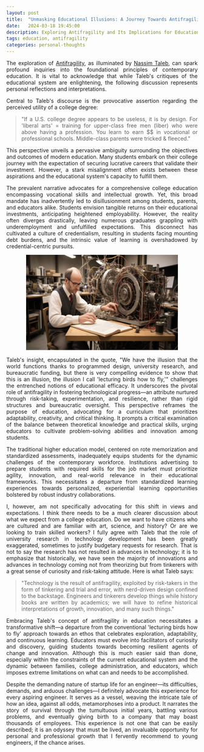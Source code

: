 ```yaml
---
layout: post
title:  "Unmasking Educational Illusions: A Journey Towards Antifragility"
date:   2024-03-18 19:45:00
description: Exploring Antifragility and Its Implications for Education
tags: education, antifragility 
categories: personal-thoughts
---
```


<div style="text-align: justify;">


<p>The exploration of <a href="https://en.wikipedia.org/wiki/Antifragility#:~:text=Antifragility%20is%20a%20property%20of,Antifragile%2C%20and%20in%20technical%20papers">Antifragility</a>, as illuminated by <a href="https://en.wikipedia.org/wiki/Nassim_Nicholas_Taleb">Nassim Taleb</a>, can spark profound inquiries into the foundational principles of contemporary education. It is vital to acknowledge that while Taleb's critiques of the educational system are enlightening, the following discussion represents personal reflections and interpretations.</p>

<p>Central to Taleb's discourse is the provocative assertion regarding the perceived utility of a college degree:</p>

> "If a U.S. college degree appears to be useless, it is by design. For 'liberal arts' = training for upper-class free men (liber) who were above having a profession. You learn to earn \$$ in vocational or professional schools. Middle-class parents were tricked & fleeced."

<p>This perspective unveils a pervasive ambiguity surrounding the objectives and outcomes of modern education. Many students embark on their college journey with the expectation of securing lucrative careers that validate their investment. However, a stark misalignment often exists between these aspirations and the educational system's capacity to fulfill them.</p>

<p>The prevalent narrative advocates for a comprehensive college education encompassing vocational skills and intellectual growth. Yet, this broad mandate has inadvertently led to disillusionment among students, parents, and educators alike. Students envision tangible returns on their educational investments, anticipating heightened employability. However, the reality often diverges drastically, leaving numerous graduates grappling with underemployment and unfulfilled expectations. This disconnect has cultivated a culture of credentialism, resulting in students facing mounting debt burdens, and the intrinsic value of learning is overshadowed by credential-centric pursuits.</p>


<div style="text-align: center;">
    <img src="/assets/img/technology-is-the-result-of-antifragility-exploit.jpg" alt="technology is the result of antifragility exploit.jpg" width="400" height="250">
</div>


<p>Taleb's insight, encapsulated in the quote, "We have the illusion that the world functions thanks to programmed design, university research, and bureaucratic funding, but there is very compelling evidence to show that this is an illusion, the illusion I call 'lecturing birds how to fly,'" challenges the entrenched notions of educational efficacy. It underscores the pivotal role of antifragility in fostering technological progress—an attribute nurtured through risk-taking, experimentation, and resilience, rather than rigid structures and bureaucratic oversight. This perspective reframes the purpose of education, advocating for a curriculum that prioritizes adaptability, creativity, and critical thinking. It prompts a critical examination of the balance between theoretical knowledge and practical skills, urging educators to cultivate problem-solving abilities and innovation among students.</p>

<p>The traditional higher education model, centered on rote memorization and standardized assessments, inadequately equips students for the dynamic challenges of the contemporary workforce. Institutions advertising to prepare students with required skills for the job market must prioritize agility, innovation, and real-world relevance in their educational frameworks. This necessitates a departure from standardized learning experiences towards personalized, experiential learning opportunities bolstered by robust industry collaborations.</p>

<p>I, however, am not specifically advocating for this shift in views and expectations. I think there needs to be a much clearer discussion about what we expect from a college education. Do we want to have citizens who are cultured and are familiar with art, science, and history? Or are we looking to train skilled workers? I fully agree with Taleb that the role of university research in technology development has been greatly exaggerated, sometimes to justify budgetary requests for research. That is not to say the research has not resulted in advances in technology; it is to emphasize that historically, we have seen the majority of innovations and advances in technology coming not from theorizing but from tinkerers with a great sense of curiosity and risk-taking attitude. Here is what Taleb says:</p>

> "Technology is the result of antifragility, exploited by risk-takers in the form of tinkering and trial and error, with nerd-driven design confined to the backstage. Engineers and tinkerers develop things while history books are written by academics; we will have to refine historical interpretations of growth, innovation, and many such things."

<p>Embracing Taleb's concept of antifragility in education necessitates a transformative shift—a departure from the conventional 'lecturing birds how to fly' approach towards an ethos that celebrates exploration, adaptability, and continuous learning. Educators must evolve into facilitators of curiosity and discovery, guiding students towards becoming resilient agents of change and innovation. Although this is much easier said than done, especially within the constraints of the current educational system and the dynamic between families, college administration, and educators, which imposes extreme limitations on what can and needs to be accomplished.</p>

<p>Despite the demanding nature of startup life for an engineer—its difficulties, demands, and arduous challenges—I definitely advocate this experience for every aspiring engineer. It serves as a vessel, weaving the intricate tale of how an idea, against all odds, metamorphoses into a product. It narrates the story of survival through the tumultuous initial years, battling various problems, and eventually giving birth to a company that may boast thousands of employees. This experience is not one that can be easily described; it is an odyssey that must be lived, an invaluable opportunity for personal and professional growth that I fervently recommend to young engineers, if the chance arises.</p>

</div>
